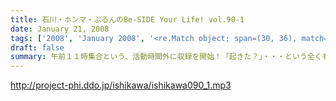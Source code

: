 ```yaml
---
title: 石川・ホンマ・ぶるんのBe-SIDE Your Life! vol.90-1
date: January 21, 2008
tags: ['2008', 'January 2008', '<re.Match object; span=(30, 36), match='vol.90'>']
draft: false
summary: 午前１１時集合という、活動時間外に収録を開始！「起きた？」・・・という全くもってオトナじゃない確認メールが乱れ飛んでの不穏な空気の中、奇跡的にも！？有楽町にサン人がやってきた！NAMAE
---
```


http://project-phi.ddo.jp/ishikawa/ishikawa090_1.mp3
